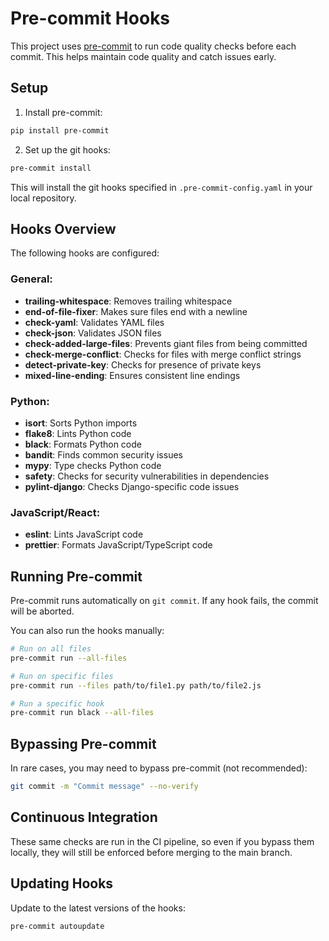 # Pre-commit Hooks

This project uses [pre-commit](https://pre-commit.com/) to run code quality checks before each commit. This helps maintain code quality and catch issues early.

## Setup

1. Install pre-commit:

```bash
pip install pre-commit
```

2. Set up the git hooks:

```bash
pre-commit install
```

This will install the git hooks specified in `.pre-commit-config.yaml` in your local repository.

## Hooks Overview

The following hooks are configured:

### General:

- **trailing-whitespace**: Removes trailing whitespace
- **end-of-file-fixer**: Makes sure files end with a newline
- **check-yaml**: Validates YAML files
- **check-json**: Validates JSON files
- **check-added-large-files**: Prevents giant files from being committed
- **check-merge-conflict**: Checks for files with merge conflict strings
- **detect-private-key**: Checks for presence of private keys
- **mixed-line-ending**: Ensures consistent line endings

### Python:

- **isort**: Sorts Python imports
- **flake8**: Lints Python code
- **black**: Formats Python code
- **bandit**: Finds common security issues
- **mypy**: Type checks Python code
- **safety**: Checks for security vulnerabilities in dependencies
- **pylint-django**: Checks Django-specific code issues

### JavaScript/React:

- **eslint**: Lints JavaScript code
- **prettier**: Formats JavaScript/TypeScript code

## Running Pre-commit

Pre-commit runs automatically on `git commit`. If any hook fails, the commit will be aborted.

You can also run the hooks manually:

```bash
# Run on all files
pre-commit run --all-files

# Run on specific files
pre-commit run --files path/to/file1.py path/to/file2.js

# Run a specific hook
pre-commit run black --all-files
```

## Bypassing Pre-commit

In rare cases, you may need to bypass pre-commit (not recommended):

```bash
git commit -m "Commit message" --no-verify
```

## Continuous Integration

These same checks are run in the CI pipeline, so even if you bypass them locally, they will still be enforced before merging to the main branch.

## Updating Hooks

Update to the latest versions of the hooks:

```bash
pre-commit autoupdate
```
